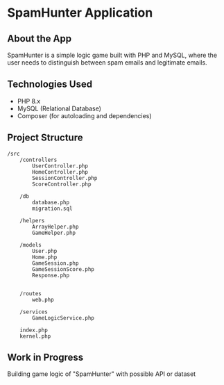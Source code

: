 # SpamHunter Application

## About the App

SpamHunter is a simple logic game built with PHP and MySQL, where the user needs to distinguish between spam emails and legitimate emails.

## Technologies Used

- PHP 8.x
- MySQL (Relational Database)
- Composer (for autoloading and dependencies)

## Project Structure

```plaintext
/src
    /controllers
        UserController.php
        HomeController.php
        SessionController.php
        ScoreController.php

    /db
        database.php
        migration.sql

    /helpers
        ArrayHelper.php
        GameHelper.php

    /models
        User.php
        Home.php
        GameSession.php
        GameSessionScore.php
        Response.php


    /routes
        web.php

    /services
        GameLogicService.php

    index.php
    kernel.php
````

## Work in Progress

Building game logic of "SpamHunter" with possible API or dataset

